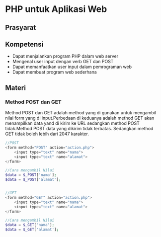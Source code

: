 # PHP untuk Aplikasi Web

## Prasyarat

## Kompetensi
- Dapat menjalankan program PHP dalam web server
- Mengenal user input dengan verb GET dan POST
- Dapat memanfaatkan user input dalam pemrograman web
- Dapat membuat program web sederhana

## Materi

### Method POST dan GET
Method POST dan GET adalah method yang di gunakan untuk mengambil nilai form yang di input.Perbedaan di keduanya adalah method GET akan menampilkan data yand di kirim ke URL sedangkan method POST tidak.Method POST data yang dikirim tidak terbatas. Sedangkan method GET tidak boleh lebih dari 2047 karakter.

```php
//POST
<form method="POST" action="action.php">
    <input type="text" name="nama">
    <input type="text" name="alamat">
</form>

//Cara mengambil Nilai
$data = $_POST['nama'];
$data = $_POST['alamat'];


//GET
<form method="GET" action="action.php">
    <input type="text" name="nama">
    <input type="text" name="alamat">
</form>

//Cara mengambil Nilai
$data = $_GET['nama'];
$data = $_GET['alamat'];
```